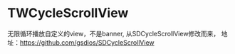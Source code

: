 # TWCycleScrollView
无限循环播放自定义的view，不是banner, 从SDCycleScrollView修改而来， 地址：https://github.com/gsdios/SDCycleScrollView
